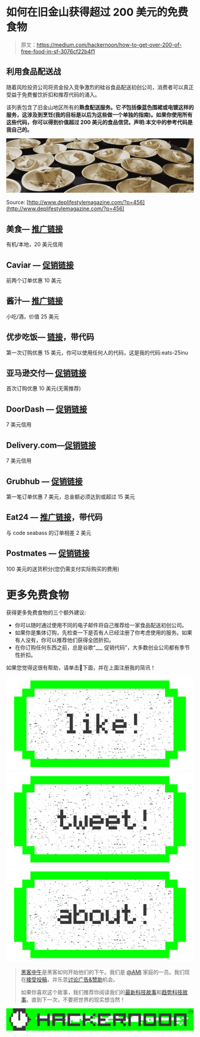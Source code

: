 # 如何在旧金山获得超过 200 美元的免费食物

> 原文：<https://medium.com/hackernoon/how-to-get-over-200-of-free-food-in-sf-3076cf22b4f1>

## 利用食品配送战

随着风险投资公司将资金投入竞争激烈的硅谷食品配送初创公司，消费者可以真正受益于免费餐饮折扣和推荐代码的涌入。

该列表包含了旧金山地区所有的**熟食配送服务。它*不*包括像蓝色围裙或电镀这样的服务，这涉及到烹饪(我的目标是以后为这些做一个单独的指南)。如果你使用所有这些代码，你可以得到价值超过 200 美元的食品信贷。声明:本文中的参考代码是我自己的。**

![](img/a9e70f713045aa8a9c3c1367fc84e793.png)

Source: [http://www.deplifestylemagazine.com/?p=456](http://www.deplifestylemagazine.com/?p=456)

## 美食— [推广链接](http://munchery.com/invite/ATJHB3A6)

有机/本地，20 美元信用

## Caviar — [促销链接](https://www.trycaviar.com/r/hwkkam?s=web)

前两个订单优惠 10 美元

## 酱汁— [推广链接](http://get.saucey.com/yc7e/ClzN6L9PmD)

小吃/酒，价值 25 美元

## 优步吃饭— [链接](http://ubr.to/EatsGiveGet)，带代码

第一次订购优惠 15 美元，你可以使用任何人的代码，这是我的代码:eats-25inu

## 亚马逊交付— [促销链接](https://www.amazon.com/restaurants)

首次订购优惠 10 美元(无需推荐)

## DoorDash — [促销链接](http://drd.sh/tuSxRU/)

7 美元信用

## Delivery.com—[促销链接](http://www.delivery.com/share?code=scognetta1)

7 美元信用

## Grubhub — [促销链接](https://refer.grubhub.com/s/wjujf)

第一笔订单优惠 7 美元，总金额必须达到或超过 15 美元

## Eat24 — [推广链接](http://eat24hours.com)，带代码

与 code seabass 的订单相差 2 美元

## Postmates — [促销链接](http://springboard.postmates.com/cvAe/rYyueJrQmD)

100 美元的送货积分(您仍需支付实际购买的费用)

# 更多免费食物

获得更多免费食物的三个额外建议:

*   你可以随时通过使用不同的电子邮件将自己推荐给一家食品配送初创公司。
*   如果你是集体订购，先检查一下是否有人已经注册了你考虑使用的服务。如果有人没有，你可以推荐他们获得全团折扣。
*   在你订购任何东西之前，总是谷歌“___ 促销代码”，大多数创业公司都有季节性折扣。

如果您觉得这很有帮助，请单击💚下面，并在上面注册我的简讯！

[![](img/50ef4044ecd4e250b5d50f368b775d38.png)](http://bit.ly/HackernoonFB)[![](img/979d9a46439d5aebbdcdca574e21dc81.png)](https://goo.gl/k7XYbx)[![](img/2930ba6bd2c12218fdbbf7e02c8746ff.png)](https://goo.gl/4ofytp)

> [黑客中午](http://bit.ly/Hackernoon)是黑客如何开始他们的下午。我们是 [@AMI](http://bit.ly/atAMIatAMI) 家庭的一员。我们现在[接受投稿](http://bit.ly/hackernoonsubmission)，并乐意[讨论广告&赞助](mailto:partners@amipublications.com)机会。
> 
> 如果你喜欢这个故事，我们推荐你阅读我们的[最新科技故事](http://bit.ly/hackernoonlatestt)和[趋势科技故事](https://hackernoon.com/trending)。直到下一次，不要把世界的现实想当然！

![](img/be0ca55ba73a573dce11effb2ee80d56.png)
